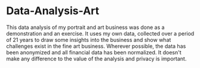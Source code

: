 # Data-Analysis-Art
This data analysis of my portrait and art business was done as a demonstration and an exercise. It uses my own data, collected over a period of 21 years to draw some insights into the business and show what challenges exist in the fine art business.
Wherever possible, the data has been anonymized and all financial data has been normalized. It doesn't make any difference to the value of the analysis and privacy is important.
